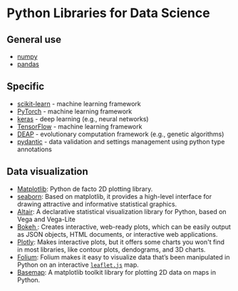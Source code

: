 # Python Libraries for Data Science

## General use
- [numpy](https://numpy.org/)
- [pandas](https://pandas.pydata.org/)


## Specific
- [scikit-learn](https://scikit-learn.org/stable/) - machine learning framework
- [PyTorch](https://pytorch.org/) - machine learning framework
- [keras](https://keras.io/) - deep learning (e.g., neural networks)
- [TensorFlow](https://www.tensorflow.org/install/pip) - machine learning framework
- [DEAP](https://deap.readthedocs.io/en/master/) - evolutionary computation framework (e.g., genetic algorithms)
- [pydantic](https://pydantic-docs.helpmanual.io/) - data validation and settings management using python type annotations

## Data visualization
- [Matplotlib](https://matplotlib.org/): Python de facto 2D plotting library.
- [seaborn](http://seaborn.pydata.org/): Based on matplotlib, it provides a high-level interface for drawing attractive and informative statistical graphics.
- [Altair](https://altair-viz.github.io/): A declarative statistical visualization library for Python, based on Vega and Vega-Lite
- [Bokeh ](https://docs.bokeh.org/en/latest/): Creates interactive, web-ready plots, which can be easily output as JSON objects, HTML documents, or interactive web applications.
- [Plotly](https://plot.ly/python/): Makes interactive plots, but it offers some charts you won't find in most libraries, like contour plots, dendograms, and 3D charts.
- [Folium](https://python-visualization.github.io/folium/): Folium makes it easy to visualize data that’s been manipulated in Python on an interactive [`leaflet.js`](https://leafletjs.com/) map.
- [Basemap](https://matplotlib.org/basemap/users/index.html): A matplotlib toolkit library for plotting 2D data on maps in Python.

